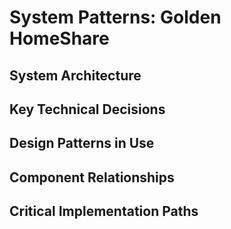 # System Patterns: Golden HomeShare

## System Architecture
<!-- Describe the overall architecture, e.g., client-server, major components, data flow. -->

## Key Technical Decisions
<!-- List and explain important technical choices (frameworks, libraries, patterns). -->

## Design Patterns in Use
<!-- Document any design patterns (e.g., MVC, CQRS, hooks, etc.) used in the codebase. -->

## Component Relationships
<!-- Map out how major components interact (e.g., API routes, database, UI, etc.). -->

## Critical Implementation Paths
<!-- Highlight any critical flows (e.g., authentication, payment, file upload). --> 